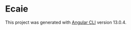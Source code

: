 # Ecaie

This project was generated with [Angular CLI](https://github.com/angular/angular-cli) version 13.0.4.
 